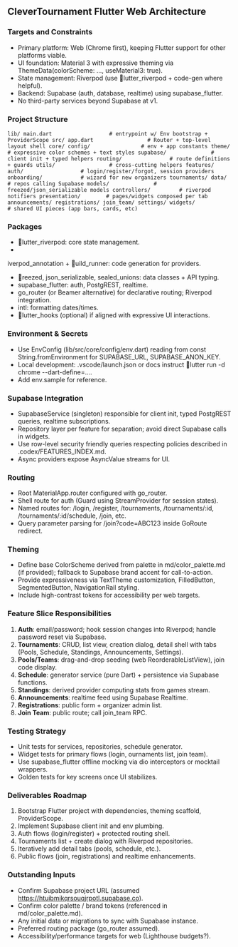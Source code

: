 ## CleverTournament Flutter Web Architecture

### Targets and Constraints
- Primary platform: Web (Chrome first), keeping Flutter support for other platforms viable.
- UI foundation: Material 3 with expressive theming via ThemeData(colorScheme: ..., useMaterial3: true).
- State management: Riverpod (use lutter_riverpod + code-gen where helpful).
- Backend: Supabase (auth, database, realtime) using supabase_flutter.
- No third-party services beyond Supabase at v1.

### Project Structure
`
lib/
  main.dart                  # entrypoint w/ Env bootstrap + ProviderScope
  src/
    app.dart                 # Router + top-level layout shell
    core/
      config/                # env + app constants
      theme/                 # expressive color schemes + text styles
      supabase/              # client init + typed helpers
      routing/               # route definitions + guards
      utils/                 # cross-cutting helpers
    features/
      auth/                  # login/register/forgot, session providers
      onboarding/            # wizard for new organizers
      tournaments/
        data/                # repos calling Supabase
        models/              # freezed/json_serializable models
        controllers/         # riverpod notifiers
        presentation/        # pages/widgets composed per tab
      announcements/
      registrations/
      join_team/
      settings/
    widgets/                 # shared UI pieces (app bars, cards, etc)
`

### Packages
- lutter_riverpod: core state management.
- iverpod_annotation + uild_runner: code generation for providers.
- reezed, json_serializable, sealed_unions: data classes + API typing.
- supabase_flutter: auth, PostgREST, realtime.
- go_router (or Beamer alternative) for declarative routing; Riverpod integration.
- intl: formatting dates/times.
- lutter_hooks (optional) if aligned with expressive UI interactions.

### Environment & Secrets
- Use EnvConfig (lib/src/core/config/env.dart) reading from const String.fromEnvironment for SUPABASE_URL, SUPABASE_ANON_KEY.
- Local development: .vscode/launch.json or docs instruct lutter run -d chrome --dart-define=....
- Add env.sample for reference.

### Supabase Integration
- SupabaseService (singleton) responsible for client init, typed PostgREST queries, realtime subscriptions.
- Repository layer per feature for separation; avoid direct Supabase calls in widgets.
- Use row-level security friendly queries respecting policies described in .codex/FEATURES_INDEX.md.
- Async providers expose AsyncValue streams for UI.

### Routing
- Root MaterialApp.router configured with go_router.
- Shell route for auth (Guard using StreamProvider for session states).
- Named routes for: /login, /register, /tournaments, /tournaments/:id, /tournaments/:id/schedule, /join, etc.
- Query parameter parsing for /join?code=ABC123 inside GoRoute redirect.

### Theming
- Define base ColorScheme derived from palette in md/color_palette.md (if provided); fallback to Supabase brand accent for call-to-action.
- Provide expressiveness via TextTheme customization, FilledButton, SegmentedButton, NavigationRail styling.
- Include high-contrast tokens for accessibility per web targets.

### Feature Slice Responsibilities
1. **Auth**: email/password; hook session changes into Riverpod; handle password reset via Supabase.
2. **Tournaments**: CRUD, list view, creation dialog, detail shell with tabs (Pools, Schedule, Standings, Announcements, Settings).
3. **Pools/Teams**: drag-and-drop seeding (web ReorderableListView), join code display.
4. **Schedule**: generator service (pure Dart) + persistence via Supabase functions.
5. **Standings**: derived provider computing stats from games stream.
6. **Announcements**: realtime feed using Supabase Realtime.
7. **Registrations**: public form + organizer admin list.
8. **Join Team**: public route; call join_team RPC.

### Testing Strategy
- Unit tests for services, repositories, schedule generator.
- Widget tests for primary flows (login, 	ournaments list, join team).
- Use supabase_flutter offline mocking via dio interceptors or mocktail wrappers.
- Golden tests for key screens once UI stabilizes.

### Deliverables Roadmap
1. Bootstrap Flutter project with dependencies, theming scaffold, ProviderScope.
2. Implement Supabase client init and env plumbing.
3. Auth flows (login/register) + protected routing shell.
4. Tournaments list + create dialog with Riverpod repositories.
5. Iteratively add detail tabs (pools, schedule, etc.).
6. Public flows (join, registrations) and realtime enhancements.

### Outstanding Inputs
- Confirm Supabase project URL (assumed https://htuibmikqrsouqjrpotl.supabase.co).
- Confirm color palette / brand tokens (referenced in md/color_palette.md).
- Any initial data or migrations to sync with Supabase instance.
- Preferred routing package (go_router assumed).
- Accessibility/performance targets for web (Lighthouse budgets?).
